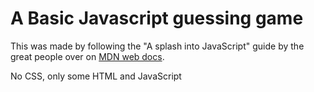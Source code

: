 # A Basic Javascript guessing game

This was made by following the "A splash into JavaScript" guide by the great people over on [MDN web docs](https://developer.mozilla.org/en-US/docs/Learn/JavaScript/First_steps/A_first_splash#example_%E2%80%94_guess_the_number_game).

No CSS, only some HTML and JavaScript
